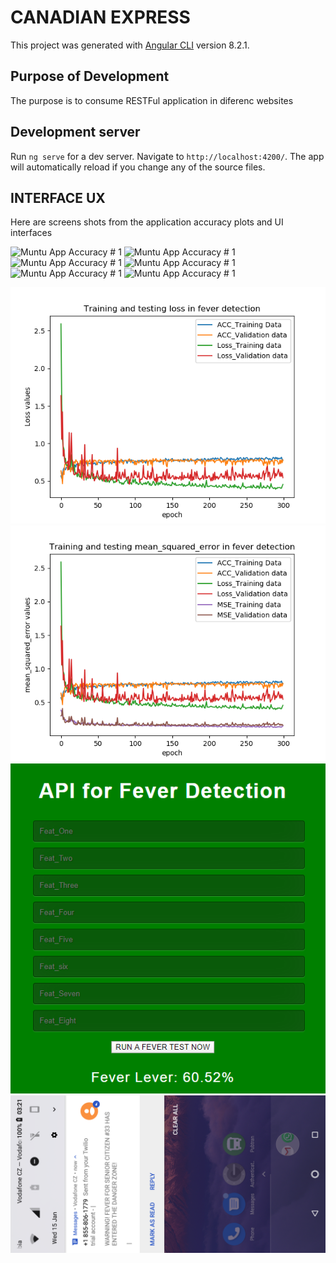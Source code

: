 # CANADIAN EXPRESS

This project was generated with [Angular CLI](https://github.com/angular/angular-cli) version 8.2.1.

## Purpose of Development
The purpose is to consume RESTFul application in diferenc websites


## Development server

Run `ng serve` for a dev server. Navigate to `http://localhost:4200/`. The app will automatically reload if you change any of the source files.

## INTERFACE UX
Here are screens shots from the application accuracy plots and UI interfaces

![ Muntu App Accuracy # 1 ](https://github.com/LINOSNCHENA/Search-for-product-brewers/blob/master/src/assets/page1)
![ Muntu App Accuracy # 1 ](https://github.com/LINOSNCHENA/Search-for-product-brewers/blob/master/src/assets/page2)
![ Muntu App Accuracy # 1 ](https://github.com/LINOSNCHENA/Search-for-product-brewers/blob/master/src/assets/page3)
![ Muntu App Accuracy # 1 ](https://github.com/LINOSNCHENA/Search-for-product-brewers/blob/master/src/assets/page4)
![ Muntu App Accuracy # 1 ](https://github.com/LINOSNCHENA/Search-for-product-brewers/blob/master/src/assets/page4)
![ Muntu App Accuracy # 1 ](https://github.com/LINOSNCHENA/Search-for-product-brewers/blob/master/src/assets/page4)

![ Muntu App Loss     # 2 ](https://github.com/LINOSNCHENA/Assistive-Technologies-for-a-SMARTHOUSE/blob/master/Plot_Loss.png)
![ Muntu App MSE      # 3 ](https://github.com/LINOSNCHENA/Assistive-Technologies-for-a-SMARTHOUSE/blob/master/Plot_MSE.png)
![ Muntu App UX       # 4 ](https://github.com/LINOSNCHENA/Assistive-Technologies-for-a-SMARTHOUSE/blob/master/snapshots/cOutputLabel/front.png)
![ Muntu App SMS      # 5 ](https://github.com/LINOSNCHENA/Assistive-Technologies-for-a-SMARTHOUSE/blob/master/snapshots/cOutputLabel/end.png)